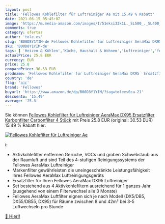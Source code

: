 ```yaml
---
layout: post
title: 'Fellowes Kohlefilter für Luftreiniger Ae mit 15.49 % Rabatt'
date: 2021-06-15 05:45:07
image: 'https://m.media-amazon.com/images/I/51eksi33k1L._SL500_._SL400_.jpg'
comments: true
category: ofertas
author: 'tole.es'
slug: 'B00D8Y1YIM-de Fellowes Kohlefilter für Luftreiniger AeraMax DX95...'
sku: 'B00D8Y1YIM-de'
tags: [ 'Heizen & Kühlen','Küche, Haushalt & Wohnen','Luftreiniger','fellowes', ]
actualPrice: 25.8 EUR
currency: EUR
price: 25.8
comparePrice: 30.53 EUR
prodname: 'Fellowes Kohlefilter für Luftreiniger AeraMax DX95  Ersatzfilter  Karbonfilter  Carbonfilter  4 Stück'
country: 'de'
flag: '🇩🇪'
brand: 'Fellowes'
buyurl: 'https://www.amazon.de/dp/B00D8Y1YIM/?tag=tolees0ca-21'
descuento: '15.49'
average: '25.8'
---
```


Sie können [Fellowes Kohlefilter für Luftreiniger AeraMax DX95  Ersatzfilter  Karbonfilter  Carbonfilter  4 Stück](https://www.amazon.de/dp/B00D8Y1YIM/?tag=tolees0ca-21) mit Preis 25.8 EUR (original: 30.53 EUR) 15.49 % Rabatt hier:

[![Fellowes Kohlefilter für Luftreiniger Ae](https://m.media-amazon.com/images/I/51eksi33k1L._SL500_._SL400_.jpg)](https://www.amazon.de/dp/B00D8Y1YIM/?tag=tolees0ca-21)

ℹ️:

- Aktivkohlefilter entfernen Gerüche, VOCs und groben Schwebstaub aus der Raumluft und sind Teil des 4-stufigen Reinigungssystems der Fellowes AeraMax Luftreiniger
- Markenfilter gewährleisten die uneingeschränkte Leistungsfähigkeit Ihres Fellowes AeraMax Luftreinigungsgeräts
- Ersatzfilter für Ihren Fellowes AeraMax DX95 Luftreiniger
- Set bestehend aus 4 Aktivkohlefiltern ausreichend für 1 ganzes Jahr (ausgehend von einem Filterwechsel alle 3 Monate)
- Fellowes AeraMax Luftfilter eignen sich je nach Modell (DX5/DB5, DX55/DB55, DX95) für Räume zwischen 8 und 42m² bei 3-5 Luftwechseln pro Stunde

[🛒 Hier!!](https://www.amazon.de/dp/B00D8Y1YIM/?tag=tolees0ca-21)
